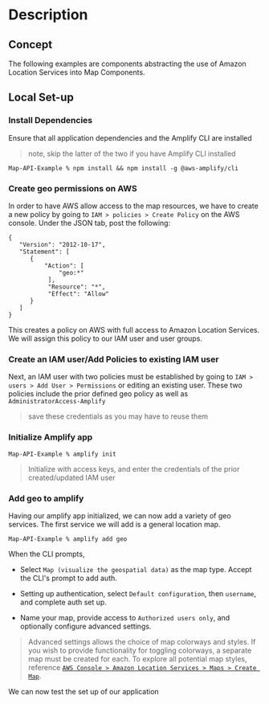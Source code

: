 # Description

## Concept

The following examples are components abstracting the use of Amazon Location Services into Map Components.

## Local Set-up

### Install Dependencies
Ensure that all application dependencies and the Amplify CLI are installed
> note, skip the latter of the two if you have Amplify CLI installed
```
Map-API-Example % npm install && npm install -g @aws-amplify/cli
```

### Create geo permissions on AWS
In order to have AWS allow access to the map resources, we have to create a new policy by going to `IAM > policies > Create Policy` on the AWS console. Under the JSON tab, post the following:
```
{
   "Version": "2012-10-17",
   "Statement": [ 
      { 
          "Action": [
              "geo:*"
           ],
           "Resource": "*", 
           "Effect": "Allow"
      }
   ]
}
```
This creates a policy on AWS with full access to Amazon Location Services. We will assign this policy to our IAM user and user groups.


### Create an IAM user/Add Policies to existing IAM user
Next, an IAM user with two policies must be established by going to `IAM > users > Add User > Permissions` or editing an existing user. These two policies include the prior defined geo policy as well as `AdministratorAccess-Amplify`

> save these credentials as you may have to reuse them

### Initialize Amplify app

```
Map-API-Example % amplify init
```
> Initialize with access keys, and enter the credentials of the prior created/updated IAM user


### Add geo to amplify
Having our amplify app initialized, we can now add a variety of geo services. The first service we will add is a general location map.
```
Map-API-Example % amplify add geo
```
When the CLI prompts, 
- Select `Map (visualize the geospatial data)` as the map type. Accept the CLI's prompt to add auth.

- Setting up authentication, select `Default configuration`, then `username`, and complete auth set up.

- Name your map, provide access to `Authorized users only`, and optionally configure advanced settings.

> Advanced settings allows the choice of map colorways and styles. If you wish to provide functionality for toggling colorways, a separate map must be created for each. To explore all potential map styles, reference [`AWS Console > Amazon Location Services > Maps > Create Map`](https://us-east-1.console.aws.amazon.com/location/maps/home?region=us-east-1#/).

We can now test the set up of our application
